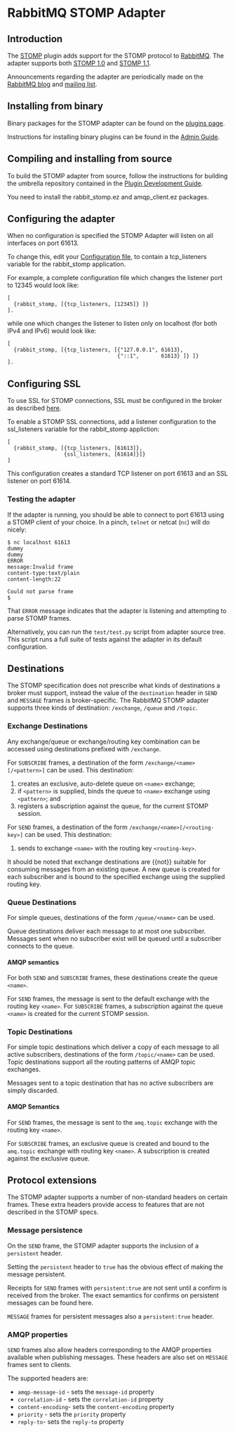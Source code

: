 # RabbitMQ STOMP Adapter

## Introduction

The [STOMP](http://stomp.github.com) plugin adds support for the STOMP
protocol to [RabbitMQ](http://www.rabbitmq.com). The adapter supports
both [STOMP 1.0](http://stomp.github.com/stomp-specification-1.0.html)
and [STOMP 1.1](http://stomp.github.com/stomp-specification-1.1.html).

Announcements regarding the adapter are periodically made on the
[RabbitMQ blog](http://lists.rabbitmq.com/cgi-bin/mailman/listinfo/rabbitmq-discuss)
and [mailing list](http://www.rabbitmq.com/blog).

## Installing from binary

Binary packages for the STOMP adapter can be found on the
[plugins page](http://www.rabbitmq.com/plugins.html).

Instructions for installing binary plugins can be found in the
[Admin Guide](http://www.rabbitmq.com/admin-guide.html#plugins).

## Compiling and installing from source

To build the STOMP adapter from source, follow the instructions for
building the umbrella repository contained in the
[Plugin Development Guide](http://www.rabbitmq.com/plugin-development.html).

You need to install the rabbit\_stomp.ez and amqp\_client.ez packages.

## Configuring the adapter

When no configuration is specified the STOMP Adapter will listen on
all interfaces on port 61613.

To change this, edit your [Configuration file](http://www.rabbitmq.com/install.html#configfile),
to contain a tcp_listeners variable for the rabbit_stomp application.

For example, a complete configuration file which changes the listener
port to 12345 would look like:

    [
      {rabbit_stomp, [{tcp_listeners, [12345]} ]}
    ].

while one which changes the listener to listen only on localhost (for
both IPv4 and IPv6) would look like:

    [
      {rabbit_stomp, [{tcp_listeners, [{"127.0.0.1", 61613},
                                       {"::1",       61613} ]} ]}
    ].

## Configuring SSL

To use SSL for STOMP connections, SSL must be configured in the broker
as described [here](http://www.rabbitmq.com/ssl.html).

To enable a STOMP SSL connections, add a listener configuration to the
ssl_listeners variable for the rabbit_stomp appliction:

    [
      {rabbit_stomp, [{tcp_listeners, [61613]},
                      {ssl_listeners, [61614]}]}
    ]

This configuration creates a standard TCP listener on port 61613 and
an SSL listener on port 61614.

### Testing the adapter

If the adapter is running, you should be able to connect to port 61613
using a STOMP client of your choice. In a pinch, `telnet` or netcat
(`nc`) will do nicely:

    $ nc localhost 61613
    dummy
    dummy
    ERROR
    message:Invalid frame
    content-type:text/plain
    content-length:22

    Could not parse frame
    $

That `ERROR` message indicates that the adapter is listening and
attempting to parse STOMP frames.

Alternatively, you can run the `test/test.py` script from adapter
source tree. This script runs a full suite of tests against the
adapter in its default configuration.

## Destinations

The STOMP specification does not prescribe what kinds of destinations
a broker must support, instead the value of the `destination` header
in `SEND` and `MESSAGE` frames is broker-specific. The RabbitMQ STOMP
adapter supports three kinds of destination: `/exchange`, `/queue` and
`/topic`.

### Exchange Destinations

Any exchange/queue or exchange/routing key combination can be accessed
using destinations prefixed with `/exchange`.

For `SUBSCRIBE` frames, a destination of the form
`/exchange/<name>[/<pattern>]` can be used. This destination:

1. creates an exclusive, auto-delete queue on `<name>` exchange;
2. if `<pattern>` is supplied, binds the queue to `<name>` exchange
   using `<pattern>`; and
3. registers a subscription against the queue, for the current STOMP session.

For `SEND` frames, a destination of the form
`/exchange/<name>[/<routing-key>]` can be used. This destination:

1. sends to exchange `<name>` with the routing key `<routing-key>`.

It should be noted that exchange destinations are {{not}} suitable for
consuming messages from an existing queue. A new queue is created for
each subscriber and is bound to the specified exchange using the
supplied routing key.

### Queue Destinations

For simple queues, destinations of the form `/queue/<name>` can be
used.

Queue destinations deliver each message to at most one
subscriber. Messages sent when no subscriber exist will be queued
until a subscriber connects to the queue.

#### AMQP semantics
For both `SEND` and `SUBSCRIBE` frames, these destinations create
the queue `<name>`.

For `SEND` frames, the message is sent to the default exchange
with the routing key `<name>`. For `SUBSCRIBE` frames, a subscription
against the queue `<name>` is created for the current STOMP
session.

### Topic Destinations

For simple topic destinations which deliver a copy of each message to
all active subscribers, destinations of the form `/topic/<name>` can
be used. Topic destinations support all the routing patterns of AMQP
topic exchanges.

Messages sent to a topic destination that has no active subscribers
are simply discarded.

#### AMQP Semantics

For `SEND` frames, the message is sent to the `amq.topic` exchange
with the routing key `<name>`.

For `SUBSCRIBE` frames, an exclusive queue is created and bound to the
`amq.topic` exchange with routing key `<name>`. A subscription is
created against the exclusive queue.

## Protocol extensions

The STOMP adapter supports a number of non-standard headers on certain
frames. These extra headers provide access to features that are not
described in the STOMP specs.

### Message persistence

On the `SEND` frame, the STOMP adapter supports the inclusion of a `persistent` header.

Setting the `persistent` header to `true` has the obvious effect of making the message persistent.

Receipts for `SEND` frames with `persistent:true` are not sent until a
confirm is received from the broker. The exact semantics for confirms
on persistent messages can be found here.

`MESSAGE` frames for persistent messages also a `persistent:true`
header.

### AMQP properties

`SEND` frames also allow headers corresponding to the AMQP properties
available when publishing messages. These headers are also set on
`MESSAGE` frames sent to clients.

The supported headers are:

* `amqp-message-id` - sets the `message-id` property
* `correlation-id` - sets the `correlation-id` property
* `content-encoding`- sets the `content-encoding` property
* `priority` - sets the `priority` property
* `reply-to`- sets the `reply-to` property

